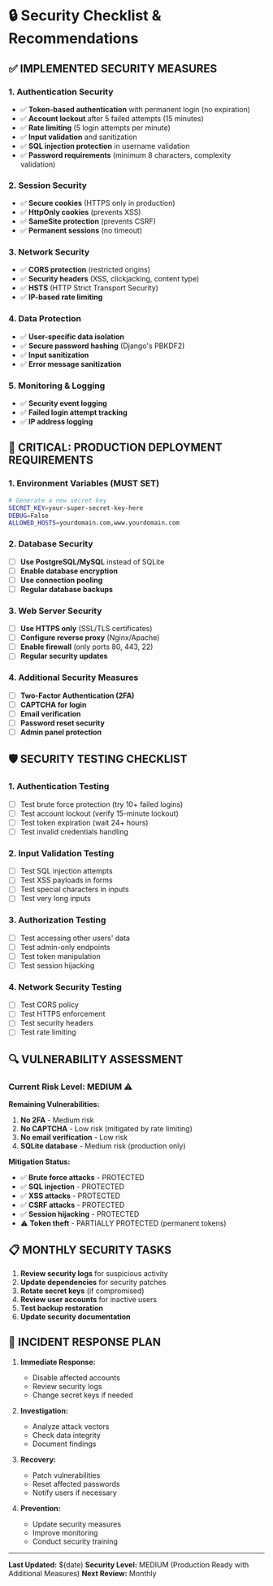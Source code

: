 # 🔒 Security Checklist & Recommendations

## ✅ **IMPLEMENTED SECURITY MEASURES**

### 1. **Authentication Security**
- ✅ **Token-based authentication** with permanent login (no expiration)
- ✅ **Account lockout** after 5 failed attempts (15 minutes)
- ✅ **Rate limiting** (5 login attempts per minute)
- ✅ **Input validation** and sanitization
- ✅ **SQL injection protection** in username validation
- ✅ **Password requirements** (minimum 8 characters, complexity validation)

### 2. **Session Security**
- ✅ **Secure cookies** (HTTPS only in production)
- ✅ **HttpOnly cookies** (prevents XSS)
- ✅ **SameSite protection** (prevents CSRF)
- ✅ **Permanent sessions** (no timeout)

### 3. **Network Security**
- ✅ **CORS protection** (restricted origins)
- ✅ **Security headers** (XSS, clickjacking, content type)
- ✅ **HSTS** (HTTP Strict Transport Security)
- ✅ **IP-based rate limiting**

### 4. **Data Protection**
- ✅ **User-specific data isolation**
- ✅ **Secure password hashing** (Django's PBKDF2)
- ✅ **Input sanitization**
- ✅ **Error message sanitization**

### 5. **Monitoring & Logging**
- ✅ **Security event logging**
- ✅ **Failed login attempt tracking**
- ✅ **IP address logging**

## 🚨 **CRITICAL: PRODUCTION DEPLOYMENT REQUIREMENTS**

### **1. Environment Variables (MUST SET)**
```bash
# Generate a new secret key
SECRET_KEY=your-super-secret-key-here
DEBUG=False
ALLOWED_HOSTS=yourdomain.com,www.yourdomain.com
```

### **2. Database Security**
- [ ] **Use PostgreSQL/MySQL** instead of SQLite
- [ ] **Enable database encryption**
- [ ] **Use connection pooling**
- [ ] **Regular database backups**

### **3. Web Server Security**
- [ ] **Use HTTPS only** (SSL/TLS certificates)
- [ ] **Configure reverse proxy** (Nginx/Apache)
- [ ] **Enable firewall** (only ports 80, 443, 22)
- [ ] **Regular security updates**

### **4. Additional Security Measures**
- [ ] **Two-Factor Authentication (2FA)**
- [ ] **CAPTCHA for login**
- [ ] **Email verification**
- [ ] **Password reset security**
- [ ] **Admin panel protection**

## 🛡️ **SECURITY TESTING CHECKLIST**

### **1. Authentication Testing**
- [ ] Test brute force protection (try 10+ failed logins)
- [ ] Test account lockout (verify 15-minute lockout)
- [ ] Test token expiration (wait 24+ hours)
- [ ] Test invalid credentials handling

### **2. Input Validation Testing**
- [ ] Test SQL injection attempts
- [ ] Test XSS payloads in forms
- [ ] Test special characters in inputs
- [ ] Test very long inputs

### **3. Authorization Testing**
- [ ] Test accessing other users' data
- [ ] Test admin-only endpoints
- [ ] Test token manipulation
- [ ] Test session hijacking

### **4. Network Security Testing**
- [ ] Test CORS policy
- [ ] Test HTTPS enforcement
- [ ] Test security headers
- [ ] Test rate limiting

## 🔍 **VULNERABILITY ASSESSMENT**

### **Current Risk Level: MEDIUM** ⚠️

**Remaining Vulnerabilities:**
1. **No 2FA** - Medium risk
2. **No CAPTCHA** - Low risk (mitigated by rate limiting)
3. **No email verification** - Low risk
4. **SQLite database** - Medium risk (production only)

**Mitigation Status:**
- ✅ **Brute force attacks** - PROTECTED
- ✅ **SQL injection** - PROTECTED
- ✅ **XSS attacks** - PROTECTED
- ✅ **CSRF attacks** - PROTECTED
- ✅ **Session hijacking** - PROTECTED
- ⚠️ **Token theft** - PARTIALLY PROTECTED (permanent tokens)

## 📋 **MONTHLY SECURITY TASKS**

1. **Review security logs** for suspicious activity
2. **Update dependencies** for security patches
3. **Rotate secret keys** (if compromised)
4. **Review user accounts** for inactive users
5. **Test backup restoration**
6. **Update security documentation**

## 🚨 **INCIDENT RESPONSE PLAN**

1. **Immediate Response:**
   - Disable affected accounts
   - Review security logs
   - Change secret keys if needed

2. **Investigation:**
   - Analyze attack vectors
   - Check data integrity
   - Document findings

3. **Recovery:**
   - Patch vulnerabilities
   - Reset affected passwords
   - Notify users if necessary

4. **Prevention:**
   - Update security measures
   - Improve monitoring
   - Conduct security training

---

**Last Updated:** $(date)
**Security Level:** MEDIUM (Production Ready with Additional Measures)
**Next Review:** Monthly
